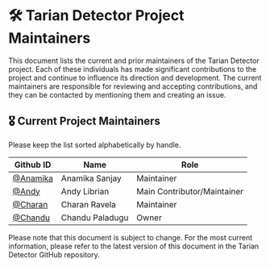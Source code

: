 # 🛠️ Tarian Detector Project Maintainers

This document lists the current and prior maintainers of the Tarian Detector project. Each of these individuals has made significant contributions to the project and continue to influence its direction and development. The current maintainers are responsible for reviewing and accepting contributions, and they can be contacted by mentioning them and creating an issue.

## 🎖️ Current Project Maintainers

Please keep the list sorted alphabetically by handle.

| Github ID                                    | Name                   | Role                              |
|----------------------------------------------|------------------------|------------------------------------|
| [@Anamika](https://github.com/AnamikaSanjay)     | Anamika Sanjay         | Maintainer      |
| [@Andy](https://github.com/andylibrian) | Andy Librian       | Main Contributor/Maintainer   |
| [@Charan](https://github.com/c-ravela) | Charan Ravela       | Maintainer   |
| [@Chandu](https://github.com/devopstoday11)     | Chandu Paladugu         | Owner      |


Please note that this document is subject to change. For the most current information, please refer to the latest version of this document in the Tarian Detector GitHub repository.
